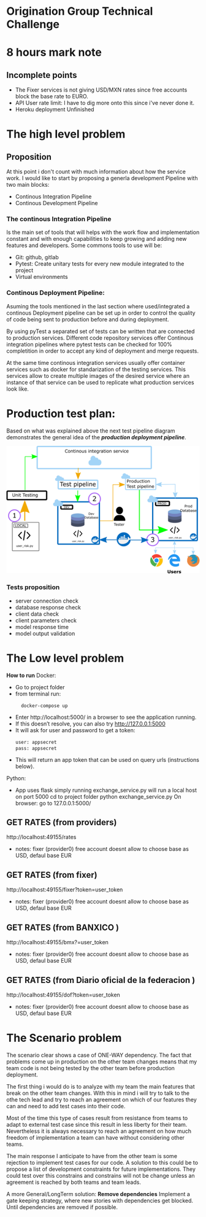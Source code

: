 # Origination Group Technical Challenge


# 8 hours mark note
## Incomplete points
- The Fixer services is not giving USD/MXN rates since free accounts block the base rate to EURO. 
- API User rate limit: I have to dig more onto this since i've never done it. 
- Heroku deployment Unfinished



# The high level problem


## Proposition

At this point i don't count with much information about how the service work. 
I would like to start by proposing a generla development Pipeline with two main blocks:
- Continous Integration Pipeline 
- Continous Development Pipeline

### The continous Integration Pipeline
Is the main set of tools that will helps with the work flow and implementation constant 
and with enough capabilities to keep growing and adding new features and developers.
Some commons tools to use will be:
- Git: github, gitlab 
- Pytest: Create unitary tests for every new module integrated to the project
- Virtual environments

### Continous Deployment Pipeline:
Asuming the tools mentioned in the last section where used/integrated a continous Deployment pipeline can be 
set up in order to control the quality of code being sent to production before and during deployment.

By using pyTest a separated set of tests can be written that are connected to production services.
Different code repository services offer Continous integration pipelines where pytest tests can be checked 
for 100% completition in order to accept any kind of deployment and merge requests.

At the same time continous integration services usually offer container services such as docker 
for standarization of the testing services. This services allow to create multiple images of the desired service
where an instance of that service can be used to replicate what production services look like. 

# Production test plan:
Based on what was explained above the next test pipeline diagram demonstrates the general idea of the ***production deployment pipeline***.   

![Test Plan to production](/images/high_levelproposition.png)

### Tests proposition
- server connection check
- database response check
- client data check
- client parameters check
- model response time
- model output validation


# The Low level problem

**How to run**
Docker:
- Go to project folder
- from terminal run:
    ```
      docker-compose up 
    ```
- Enter http://localhost:5000/ in a browser to see the application running. 
- If this doesn’t resolve, you can also try http://127.0.0.1:5000
 - It will ask for user and password to get a token:
   ```
   user: appsecret
   pass: appsecret
   ```
- This will return an app token that can be used on query urls (instructions below).

Python:
- App uses flask simply running exchange_service.py will run a local host on port 5000
cd to project folder
python exchange_service.py
On browser: go to 127.0.0.1:5000/

## GET RATES (from providers)
http://localhost:49155/rates
- notes: fixer (provider0) free account doesnt allow to choose base as USD, defaul base EUR
## GET RATES (from fixer)
http://localhost:49155/fixer?token=user_token
- notes: fixer (provider0) free account doesnt allow to choose base as USD, defaul base EUR
## GET RATES (from BANXICO )
http://localhost:49155/bmx?=user_token
- notes: fixer (provider0) free account doesnt allow to choose base as USD, defaul base EUR
## GET RATES (from Diario oficial de la federacion )
http://localhost:49155/dof?token=user_token
- notes: fixer (provider0) free account doesnt allow to choose base as USD, defaul base EUR


# The Scenario problem

The scenario clear shows a case of ONE-WAY dependency. The fact that problems come up in production on the other team changes means that my team code is not being tested by the other team before production deployment.

The first thing i would do is to analyze with my team the main features that break on the other team changes.
With this in mind i will try to talk to the othe tech lead and try to reach an agreement on which of our features they can and need to add test cases into their code. 

Most of the time this type of cases result from resistance from teams to adapt to external test case since this result in less liberty for their team.
Nevertheless it is always necessary to reach an agreement on how much freedom of implementation a team can have without considering other teams.

The main response I anticipate to have from the other team is some rejection to implement test cases for our code. A solution to this could be to propose a list of development constraints for future implementations. They could test over this constrains and constrains will not be change unless an agreement is reached by both teams and team leads.

A more General/LongTerm solution: **Remove dependencies**
Implement a gate keeping strategy, where new stories with dependencies get blocked. Until dependencies are removed if possible.


